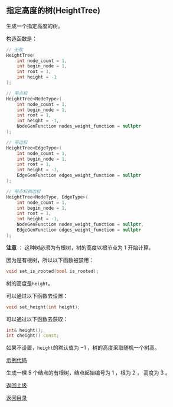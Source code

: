 ## 指定高度的树(HeightTree)

生成一个指定高度的树。

构造函数是：
```cpp
// 无权
HeightTree(
    int node_count = 1, 
    int begin_node = 1, 
    int root = 1, 
    int height = -1
);

// 带点权
HeightTree<NodeType>(
    int node_count = 1, 
    int begin_node = 1, 
    int root = 1, 
    int height = -1,
    NodeGenFunction nodes_weight_function = nullptr 
);

// 带边权
HeightTree<EdgeType>(
    int node_count = 1, 
    int begin_node = 1, 
    int root = 1, 
    int height = -1,
    EdgeGenFunction edges_weight_function = nullptr
);

// 带点权和边权
HeightTree<NodeType, EdgeType>(
    int node_count = 1, 
    int begin_node = 1, 
    int root = 1, 
    int height = -1,
    NodeGenFunction nodes_weight_function = nullptr,
    EdgeGenFunction edges_weight_function = nullptr
);
```
**注意** ： 这种树必须为有根树，树的高度以根节点为 $1$ 开始计算。

因为是有根树，所以以下函数被禁用：

```cpp
void set_is_rooted(bool is_rooted);
```

树的高度是`height`。

可以通过以下函数去设置：

```cpp
void set_height(int height);
```

可以通过以下函数去获取：

```cpp
int& height();
int cheight() const;
```

如果不设置，`height`的默认值为 $-1$ ，树的高度采取随机一个树高。



[示例代码](../../../examples/height_tree.cpp)

生成一棵 $5$ 个结点的有根树，结点起始编号为 $1$ ，根为 $2$ ， 高度为 $3$ 。



[返回上级](./summary.md)

[返回目录](../../home.md)